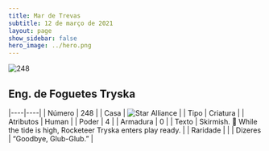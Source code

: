 ```yaml
---
title: Mar de Trevas
subtitle: 12 de março de 2021
layout: page
show_sidebar: false
hero_image: ../hero.png
---
```


![248](https://cdn.keyforgegame.com/media/card_front/pt/496_248_WCQ44P8FM6RG_pt.png)

## Eng. de Foguetes Tryska

|----|----|
| Número | 248 |
| Casa | ![Star Alliance](https://archonarcana.com/images/thumb/7/7d/Star_Alliance.png/22px-Star_Alliance.png "Aliança Estelar") |
| Tipo | Criatura |
| Atributos | Human |
| Poder | 4 |
| Armadura | 0 |
| Texto | Skirmish.   While the tide is high, Rocketeer Tryska enters play ready. |
| Raridade |  |
| Dizeres | “Goodbye, Glub-Glub.” |
